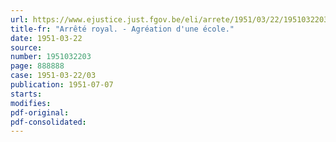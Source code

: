 ```yaml
---
url: https://www.ejustice.just.fgov.be/eli/arrete/1951/03/22/1951032203/justel
title-fr: "Arrêté royal. - Agréation d'une école."
date: 1951-03-22
source:
number: 1951032203
page: 888888
case: 1951-03-22/03
publication: 1951-07-07
starts:
modifies:
pdf-original:
pdf-consolidated:
---
```


